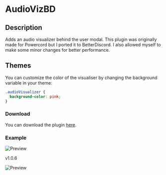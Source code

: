 # AudioVizBD

## Description

Adds an audio visualizer behind the user modal.
This plugin was originally made for Powercord but I ported it to BetterDiscord.
I also allowed myself to make some minor changes for better performance.

## Themes

You can customize the color of the visualiser by changing the background variable in your theme:

```css
.audioVisualizer {
  background-color: pink;
}
```

### Download

You can download the plugin [here](https://dev-parzival.github.io/audiovizbd/AudioVizBD.plugin.js).

### Example

![Preview](https://i.imgur.com/z6yrA0i.gif)

v1.0.6

![Preview](https://i.imgur.com/ng8c1a8.gif)
